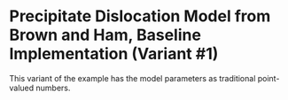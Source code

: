 # Precipitate Dislocation Model from Brown and Ham, Baseline Implementation (Variant #1)
This variant of the example has the model parameters as traditional point-valued numbers.
